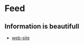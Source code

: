 # Feed


## Information is beautifull

- [web-site](https://informationisbeautiful.net/)

<script src="//rss.bloople.net/?url=http%3A%2F%2Ffeeds.feedburner.com%2FInformationIsBeautiful&detail=100&limit=3&showicon=true&type=js"></script>